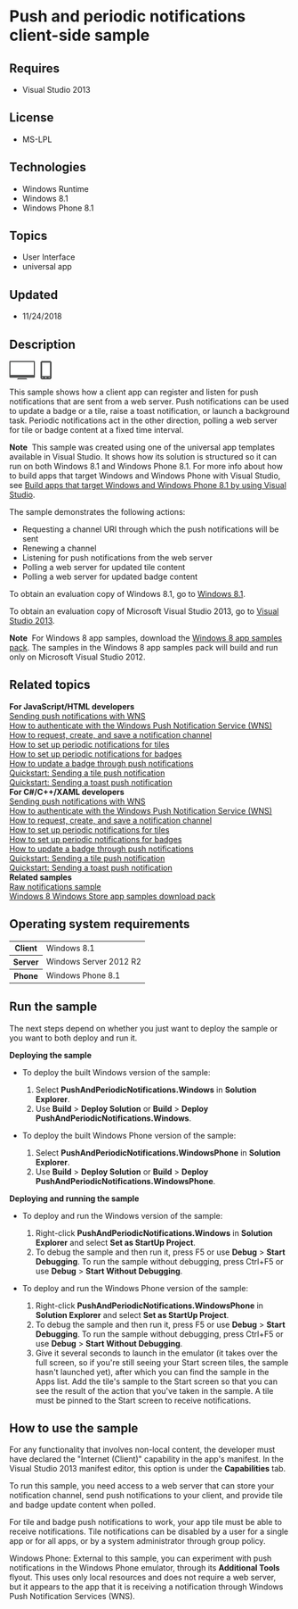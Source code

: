 # Push and periodic notifications client-side sample
## Requires
- Visual Studio 2013
## License
- MS-LPL
## Technologies
- Windows Runtime
- Windows 8.1
- Windows Phone 8.1
## Topics
- User Interface
- universal app
## Updated
- 11/24/2018
## Description

<div id="mainSection">
<p><img src="111740-image.png" alt="" align="middle">
</p>
<p>This sample shows how a client app can register and listen for push notifications that are sent from a web server. Push notifications can be used to update a badge or a tile, raise a toast notification, or launch a background task. Periodic notifications
 act in the other direction, polling a web server for tile or badge content at a fixed time interval.
</p>
<p class="note"><b>Note</b>&nbsp;&nbsp;This sample was created using one of the universal app templates available in Visual Studio. It shows how its solution is structured so it can run on both Windows&nbsp;8.1 and Windows Phone 8.1. For more info about how to build apps
 that target Windows and Windows Phone with Visual Studio, see <a href="http://msdn.microsoft.com/library/windows/apps/dn609832">
Build apps that target Windows and Windows Phone 8.1 by using Visual Studio</a>.</p>
<p>The sample demonstrates the following actions: </p>
<ul>
<li>Requesting a channel URI through which the push notifications will be sent </li><li>Renewing a channel </li><li>Listening for push notifications from the web server </li><li>Polling a web server for updated tile content </li><li>Polling a web server for updated badge content </li></ul>
<p></p>
<p>To obtain an evaluation copy of Windows&nbsp;8.1, go to <a href="http://go.microsoft.com/fwlink/p/?linkid=301696">
Windows&nbsp;8.1</a>.</p>
<p>To obtain an evaluation copy of Microsoft Visual Studio&nbsp;2013, go to <a href="http://go.microsoft.com/fwlink/p/?linkid=301697">
Visual Studio&nbsp;2013</a>.</p>
<p class="note"><b>Note</b>&nbsp;&nbsp;For Windows&nbsp;8 app samples, download the <a href="http://go.microsoft.com/fwlink/p/?LinkId=301698">
Windows&nbsp;8 app samples pack</a>. The samples in the Windows&nbsp;8 app samples pack will build and run only on Microsoft Visual Studio&nbsp;2012.</p>
<h2><a id="related_topics"></a>Related topics</h2>
<dl><dt><b>For JavaScript/HTML developers</b> </dt><dt><a href="http://msdn.microsoft.com/library/windows/apps/hh465460">Sending push notifications with WNS</a>
</dt><dt><a href="http://msdn.microsoft.com/library/windows/apps/hh465407">How to authenticate with the Windows Push Notification Service (WNS)</a>
</dt><dt><a href="http://msdn.microsoft.com/library/windows/apps/hh465412">How to request, create, and save a notification channel</a>
</dt><dt><a href="http://msdn.microsoft.com/library/windows/apps/hh761476">How to set up periodic notifications for tiles</a>
</dt><dt><a href="http://msdn.microsoft.com/library/windows/apps/hh761476">How to set up periodic notifications for badges</a>
</dt><dt><a href="http://msdn.microsoft.com/library/windows/apps/hh465450">How to update a badge through push notifications</a>
</dt><dt><a href="http://msdn.microsoft.com/library/windows/apps/hh465450">Quickstart: Sending a tile push notification</a>
</dt><dt><a href="http://msdn.microsoft.com/library/windows/apps/hh761487">Quickstart: Sending a toast push notification</a>
</dt><dt><b>For C#/C&#43;&#43;/XAML developers</b> </dt><dt><a href="http://msdn.microsoft.com/library/windows/apps/hh868244">Sending push notifications with WNS</a>
</dt><dt><a href="http://msdn.microsoft.com/library/windows/apps/hh868206">How to authenticate with the Windows Push Notification Service (WNS)</a>
</dt><dt><a href="http://msdn.microsoft.com/library/windows/apps/hh868221">How to request, create, and save a notification channel</a>
</dt><dt><a href="http://msdn.microsoft.com/library/windows/apps/hh868228">How to set up periodic notifications for tiles</a>
</dt><dt><a href="http://msdn.microsoft.com/library/windows/apps/hh868228">How to set up periodic notifications for badges</a>
</dt><dt><a href="http://msdn.microsoft.com/library/windows/apps/hh868252">How to update a badge through push notifications</a>
</dt><dt><a href="http://msdn.microsoft.com/library/windows/apps/hh868252">Quickstart: Sending a tile push notification</a>
</dt><dt><a href="http://msdn.microsoft.com/library/windows/apps/hh868255">Quickstart: Sending a toast push notification</a>
</dt><dt><b>Related samples</b> </dt><dt><a href="http://go.microsoft.com/fwlink/p/?linkid=241553">Raw notifications sample</a>
</dt><dt><a href="http://go.microsoft.com/fwlink/p/?LinkID=227694">Windows 8 Windows Store app samples download pack</a>
</dt></dl>
<h2>Operating system requirements</h2>
<table>
<tbody>
<tr>
<th>Client</th>
<td><dt>Windows&nbsp;8.1 </dt></td>
</tr>
<tr>
<th>Server</th>
<td><dt>Windows Server&nbsp;2012&nbsp;R2 </dt></td>
</tr>
<tr>
<th>Phone</th>
<td><dt>Windows Phone 8.1 </dt></td>
</tr>
</tbody>
</table>
<h2>Run the sample</h2>
<p>The next steps depend on whether you just want to deploy the sample or you want to both deploy and run it.</p>
<p><b>Deploying the sample</b></p>
<ul>
<li>
<p>To deploy the built Windows version of the sample:</p>
<ol>
<li>Select <b>PushAndPeriodicNotifications.Windows</b> in <b>Solution Explorer</b>.
</li><li>Use <b>Build</b> &gt; <b>Deploy Solution</b> or <b>Build</b> &gt; <b>Deploy PushAndPeriodicNotifications.Windows</b>.
</li></ol>
</li><li>
<p>To deploy the built Windows Phone version of the sample:</p>
<ol>
<li>Select <b>PushAndPeriodicNotifications.WindowsPhone</b> in <b>Solution Explorer</b>.
</li><li>Use <b>Build</b> &gt; <b>Deploy Solution</b> or <b>Build</b> &gt; <b>Deploy PushAndPeriodicNotifications.WindowsPhone</b>.
</li></ol>
</li></ul>
<p><b>Deploying and running the sample</b></p>
<ul>
<li>
<p>To deploy and run the Windows version of the sample:</p>
<ol>
<li>Right-click <b>PushAndPeriodicNotifications.Windows</b> in <b>Solution Explorer</b> and select
<b>Set as StartUp Project</b>. </li><li>To debug the sample and then run it, press F5 or use <b>Debug</b> &gt; <b>Start Debugging</b>. To run the sample without debugging, press Ctrl&#43;F5 or use
<b>Debug</b> &gt; <b>Start Without Debugging</b>. </li></ol>
</li><li>
<p>To deploy and run the Windows Phone version of the sample:</p>
<ol>
<li>Right-click <b>PushAndPeriodicNotifications.WindowsPhone</b> in <b>Solution Explorer</b> and select
<b>Set as StartUp Project</b>. </li><li>To debug the sample and then run it, press F5 or use <b>Debug</b> &gt; <b>Start Debugging</b>. To run the sample without debugging, press Ctrl&#43;F5 or use
<b>Debug</b> &gt; <b>Start Without Debugging</b>. </li><li>Give it several seconds to launch in the emulator (it takes over the full screen, so if you're still seeing your Start screen tiles, the sample hasn't launched yet), after which you can find the sample in the Apps list. Add the tile's sample to the Start
 screen so that you can see the result of the action that you've taken in the sample. A tile must be pinned to the Start screen to receive notifications.
</li></ol>
</li></ul>
<h2><a id="How_to_use_the_sample"></a><a id="how_to_use_the_sample"></a><a id="HOW_TO_USE_THE_SAMPLE"></a>How to use the sample</h2>
<p>For any functionality that involves non-local content, the developer must have declared the &quot;Internet (Client)&quot; capability in the app's manifest. In the Visual Studio&nbsp;2013 manifest editor, this option is under the
<b>Capabilities</b> tab.</p>
<p>To run this sample, you need access to a web server that can store your notification channel, send push notifications to your client, and provide tile and badge update content when polled.</p>
<p>For tile and badge push notifications to work, your app tile must be able to receive notifications. Tile notifications can be disabled by a user for a single app or for all apps, or by a system administrator through group policy.</p>
<div class="os_icon_block">
<div class="os_icon_content_block">
<p><b></b>Windows Phone: External to this sample, you can experiment with push notifications in the Windows Phone emulator, through its
<b>Additional Tools</b> flyout. This uses only local resources and does not require a web server, but it appears to the app that it is receiving a notification through Windows Push Notification Services (WNS).</p>
</div>
</div>
</div>
